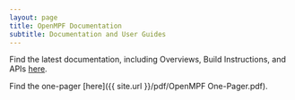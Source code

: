 ```yaml
---
layout: page
title: OpenMPF Documentation
subtitle: Documentation and User Guides
---
```


Find the latest documentation, including Overviews, Build Instructions, and APIs [here](https://openmpf.github.io/docs/site/).

Find the one-pager [here]({{ site.url }}/pdf/OpenMPF One-Pager.pdf).
